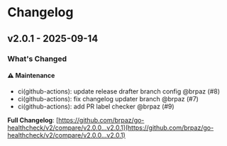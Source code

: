 # Changelog

## v2.0.1 - 2025-09-14

### What's Changed

#### ⚠️ Maintenance

- ci(github-actions): update release drafter branch config @brpaz (#8)
- ci(github-actions): fix changelog updater branch @brpaz (#7)
- ci(github-actions): add PR label checker @brpaz (#9)

**Full Changelog**: [https://github.com/brpaz/go-healthcheck/v2/compare/v2.0.0...v2.0.1](https://github.com/brpaz/go-healthcheck/v2/compare/v2.0.0...v2.0.1)
